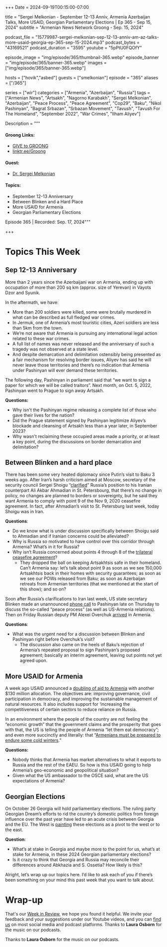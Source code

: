 +++
Date = 2024-09-19T00:15:00-07:00

title = "Sergei Melkonian - September 12-13 Anniv, Armenia Azerbaijan Talks, More USAID, Georgian Parliamentary Elections | Ep 365 - Sep 15, 2024"
subtitle = "Armenian News Network Groong - Sep. 15, 2024"

podcast_file = "15779987-sergei-melkonian-sep-12-13-anniv-am-az-talks-more-usaid-georgia-ep-365-sep-15-2024.mp3"
podcast_bytes = "43169521"
podcast_duration = "3595"
youtube = "5pPtU0FQOfY"

episode_image = "img/episode/365/thumbnail-365.webp"
episode_banner = "img/episode/365/banner-365.webp"
images = ["img/episode/365/banner-365.webp"]

hosts = ["hovik","asbed"]
guests = ["smelkonian"]
episode = "365"
aliases = ["/365"]

series = ["wir"]
categories = ["Armenia", "Azerbaijan", "Russia"]
tags = ["Armenian News", "Artsakh", "Nagorno Karabakh", "Sergei Melkonian", "Azerbaijan", "Peace Process", "Peace Agreement", "Cop29", "Baku", "Nikol Pashinyan", "Bagrat Srbazan", "Srbazan Movement", "Tavush", "Tavush For The Homeland", "September 2022", "War Crimes", "Ilham Aliyev"]

Description = """

#### Groong Links:
* [GIVE to GROONG](https://podcasts.groong.org/donate)
* [linktr.ee/Groong](https://linktr.ee/groong)

#### Guest:
* [Dr. Sergei Melkonian](/guest/smelkonian)

#### Topics:
* September 12-13 Anniversary
* Between Blinken and a Hard Place
* More USAID for Armenia
* Georgian Parliamentary Elections

Episode 365 | Recorded: Sep. 17, 2024"""

+++


# Topics This Week


## Sep 12-13 Anniversary 

More than 2 years since the Azerbaijani war on Armenia, ending up with occupation of more than 200 sq km (approx. size of Yerevan) in Vayots Dzor and Syunik.

In the aftermath, we have:



* More than 200 soldiers were killed, some were brutally murdered in what can be described as full fledged war crimes. 
* In Jermuk, one of Armenia’s most touristic cities, Azeri soldiers are less than 5km from the town.
* We’re not aware that Armenia is pursuing any international legal action related to these war crimes.
* A full list of names was never released and the anniversary of such a tragedy was not observed at a state level.
* And despite demarcation and delimitation ostensibly being presented as a fair mechanism for resolving border issues, Aliyev has said he will never leave those territories and there’s no indication that Armenia under Pashinyan will ever demand these territories.

The following day, Pashinyan in parliament said that “we want to sign a paper for which we will be called traitors”. Next month, on Oct. 5, 2022, Pashinyan went to Prague to sign away Artsakh.

**Questions:**



* Why isn't the Pashinyan regime releasing a complete list of those who gave their lives for the nation?
* Did the Prague statement signed by Pashinyan legitimize Aliyev’s blockade and cleansing of Artsakh less than a year later, in September 2023?
* Why wasn't reclaiming these occupied areas made a priority, or at least a key point, during the discussions on border demarcation and delimitation?


## Between Blinken and a hard place

There has been some very heated diplomacy since Putin’s visit to Baku 3 weeks ago. After Iran’s harsh criticism aimed at Moscow, secretary of the security council Sergei Shoigu “[clarified](https://www.azatutyun.am/a/33116439.html)” Russia’s position to his Iranian counterpart Ali Akbar Ahmadian in St. Petersbourg, that there’s no change in policy, no changes are planned to borders or sovereignty, but he said they want Armenia to comply with point 9 of the Nov 9, 2020 ceasefire agreement. In fact, after Ahmadian’s visit to St. Petersburg last week, today Shoigu was in Iran.

**Questions**:



* Do we know what is under discussion specifically between Shoigu said to Ahmadian and if Iranian concerns could be alleviated?
* Why is Russia so motivated to have control over this corridor through Armenia? What’s in it for Russia?
* Why isn’t Russia concerned about points 4 through 8 of the [trilateral ceasefire agreement](https://en.wikipedia.org/wiki/2020_Nagorno-Karabakh_ceasefire_agreement)?
    * They dropped the ball on keeping Artsakhtsis safe in their homeland. Can’t Armenia say: let’s talk about point 9 as soon as we see 150,000 Artsakhtsis back in their homes with security guarantees; as soon as we see our POWs released from Baku; as soon as Azerbaijan retreats from Armenian territories (that we mentioned at the start of this show); and so on?

Soon after Russia’s clarifications to Iran last week, US state secretary Blinken made an unannounced [phone call](https://www.azatutyun.am/a/33119285.html) to Pashinyan late on Thursday to discuss the so-called “peace process” (as well as US-Armenia relations). Then on Friday Russian deputy PM Alexei Overchuk [arrived](https://www.azatutyun.am/a/33119169.html) in Armenia.

**Questions**:



* What was the urgent need for a discussion between Blinken and Pashinyan right before Overchuk’s visit?
    * The discussion also came on the heels of Baku’s rejection of Armenia’s repeated proposal to sign Pashinyan’s proposed agreement; basically an interim agreement, leaving out points not yet agreed upon.


## More USAID for Armenia

A week ago USAID announced a [doubling of aid to Armenia](https://oc-media.org/usaid-doubles-aid-package-to-armenia-to-250-million/) with another $130 million allocation. The objectives are: improving governance, civil participation in democracy, and improving the sustainable management of natural resources. It also includes support for ‘increasing the competitiveness of certain sectors to reduce reliance on Russia.

In an environment where the people of the country are not feeling the “economic growth” that the government claims and the prosperity that goes with that, the US is telling the people of Armenia “let them eat democracy”; and even more succinctly and literally: that “[Armenians must be prepared to endure some cold winters](https://x.com/JAMnewsCaucasus/status/1834625406630347032).”

**Questions:**

* Nobody thinks that Armenia has market alternatives to what it exports to Russia and the rest of the EAEU. So how is this USAID going to help Armenia’s geo-economic and geopolitical situation?
* Given what the US ambassador to the OSCE said, what are the US expectations of Armenia?


## Georgian Elections

On October 26 Georgia will hold parliamentary elections. The ruling party Georgian Dream’s efforts to rid the country’s domestic politics from foreign influence over the past year have led to an acute crisis between Georgia and the EU. The West is [painting](https://www.rferl.org/a/salome-zurabishvili-parliamentary-election-october/33094630.html) these elections as a pivot to the west or to the east.

**Question**:

* What’s at stake in Georgia and maybe more to the point for us, what’s at stake for Armenia, in these 2024 Georgian parliamentary elections?
* Is it crazy to think that Georgia and Russia may reconcile their differences around Abkhazia and S. Ossetia? How likely is this?

Alright, let’s wrap up our topics here. I’d like to ask each of you if there’s been something on your mind this past week that you want to talk about.


# Wrap-up

That's our [Week in Review](https://podcasts.groong.org/), we hope you found it helpful. We invite your feedback and your suggestions under our Youtube videos, and you can [find us](https://linktr.ee/groong) on most social media and podcast platforms. Thanks to __Laura Osborn__ for the music on our podcasts.

Thanks to **Laura Osborn** for the music on our podcasts.
